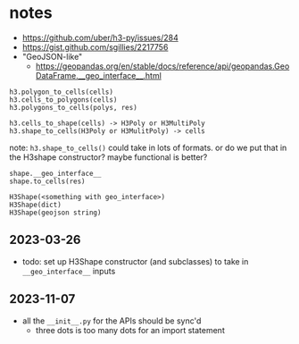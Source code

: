 # notes

- https://github.com/uber/h3-py/issues/284
- https://gist.github.com/sgillies/2217756
- "GeoJSON-like"
    + https://geopandas.org/en/stable/docs/reference/api/geopandas.GeoDataFrame.__geo_interface__.html


```
h3.polygon_to_cells(cells)
h3.cells_to_polygons(cells)
h3.polygons_to_cells(polys, res)
```


```
h3.cells_to_shape(cells) -> H3Poly or H3MultiPoly
h3.shape_to_cells(H3Poly or H3MulitPoly) -> cells
```

note: `h3.shape_to_cells()` could take in lots of formats. or do we put that in the H3shape constructor? maybe functional is better?

```
shape.__geo_interface__
shape.to_cells(res)
```

```
H3Shape(<something with geo_interface>)
H3Shape(dict)
H3Shape(geojson string)
```

## 2023-03-26

- todo: set up H3Shape constructor (and subclasses) to take in `__geo_interface__` inputs


## 2023-11-07

- all the `__init__.py` for the APIs should be sync'd
    + three dots is too many dots for an import statement
